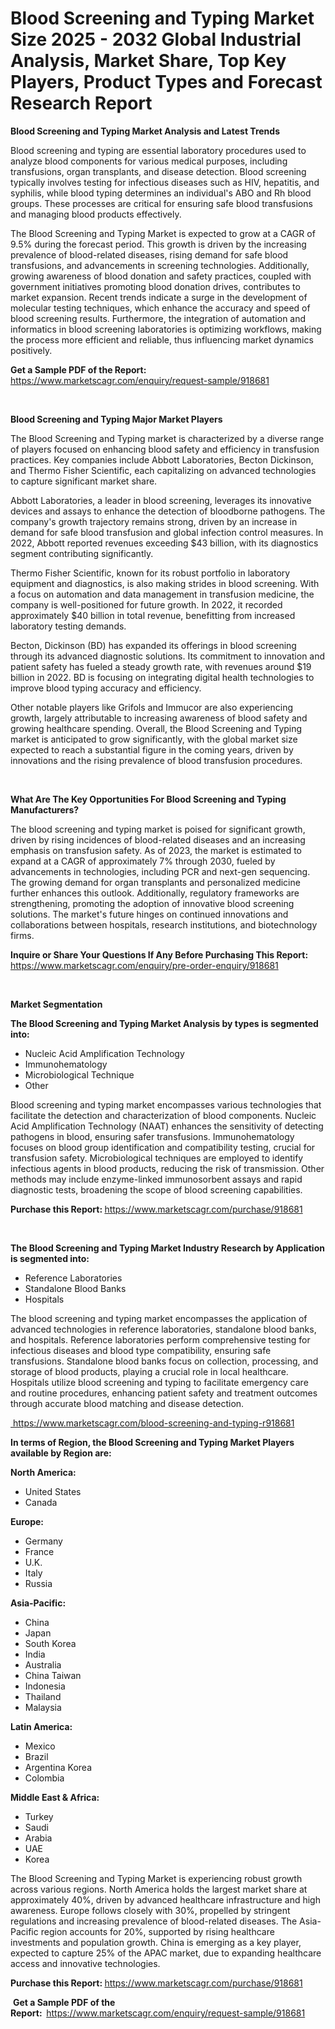 <p><h1>Blood Screening and Typing Market Size 2025 - 2032 Global Industrial Analysis, Market Share, Top Key Players, Product Types and Forecast Research Report</h1></p><p><strong>Blood Screening and Typing Market Analysis and Latest Trends</strong></p>
<p><p>Blood screening and typing are essential laboratory procedures used to analyze blood components for various medical purposes, including transfusions, organ transplants, and disease detection. Blood screening typically involves testing for infectious diseases such as HIV, hepatitis, and syphilis, while blood typing determines an individual's ABO and Rh blood groups. These processes are critical for ensuring safe blood transfusions and managing blood products effectively.</p><p>The Blood Screening and Typing Market is expected to grow at a CAGR of 9.5% during the forecast period. This growth is driven by the increasing prevalence of blood-related diseases, rising demand for safe blood transfusions, and advancements in screening technologies. Additionally, growing awareness of blood donation and safety practices, coupled with government initiatives promoting blood donation drives, contributes to market expansion. Recent trends indicate a surge in the development of molecular testing techniques, which enhance the accuracy and speed of blood screening results. Furthermore, the integration of automation and informatics in blood screening laboratories is optimizing workflows, making the process more efficient and reliable, thus influencing market dynamics positively.</p></p>
<p><strong>Get a Sample PDF of the Report:&nbsp;</strong> <a href="https://www.marketscagr.com/enquiry/request-sample/918681?utm_campaign=3190&utm_medium=2&utm_source=Github&utm_content=ia&utm_term=18042025&utm_id=blood-screening-and-typing">https://www.marketscagr.com/enquiry/request-sample/918681</a></p>
<p>&nbsp;</p>
<p><strong>Blood Screening and Typing Major Market Players</strong></p>
<p><p>The Blood Screening and Typing market is characterized by a diverse range of players focused on enhancing blood safety and efficiency in transfusion practices. Key companies include Abbott Laboratories, Becton Dickinson, and Thermo Fisher Scientific, each capitalizing on advanced technologies to capture significant market share.</p><p>Abbott Laboratories, a leader in blood screening, leverages its innovative devices and assays to enhance the detection of bloodborne pathogens. The company's growth trajectory remains strong, driven by an increase in demand for safe blood transfusion and global infection control measures. In 2022, Abbott reported revenues exceeding $43 billion, with its diagnostics segment contributing significantly.</p><p>Thermo Fisher Scientific, known for its robust portfolio in laboratory equipment and diagnostics, is also making strides in blood screening. With a focus on automation and data management in transfusion medicine, the company is well-positioned for future growth. In 2022, it recorded approximately $40 billion in total revenue, benefitting from increased laboratory testing demands.</p><p>Becton, Dickinson (BD) has expanded its offerings in blood screening through its advanced diagnostic solutions. Its commitment to innovation and patient safety has fueled a steady growth rate, with revenues around $19 billion in 2022. BD is focusing on integrating digital health technologies to improve blood typing accuracy and efficiency.</p><p>Other notable players like Grifols and Immucor are also experiencing growth, largely attributable to increasing awareness of blood safety and growing healthcare spending. Overall, the Blood Screening and Typing market is anticipated to grow significantly, with the global market size expected to reach a substantial figure in the coming years, driven by innovations and the rising prevalence of blood transfusion procedures.</p></p>
<p>&nbsp;</p>
<p><strong>What Are The Key Opportunities For Blood Screening and Typing Manufacturers?</strong></p>
<p><p>The blood screening and typing market is poised for significant growth, driven by rising incidences of blood-related diseases and an increasing emphasis on transfusion safety. As of 2023, the market is estimated to expand at a CAGR of approximately 7% through 2030, fueled by advancements in technologies, including PCR and next-gen sequencing. The growing demand for organ transplants and personalized medicine further enhances this outlook. Additionally, regulatory frameworks are strengthening, promoting the adoption of innovative blood screening solutions. The market's future hinges on continued innovations and collaborations between hospitals, research institutions, and biotechnology firms.</p></p>
<p><strong>Inquire or Share Your Questions If Any Before Purchasing This Report:</strong> <a href="https://www.marketscagr.com/enquiry/pre-order-enquiry/918681?utm_campaign=3190&utm_medium=2&utm_source=Github&utm_content=ia&utm_term=18042025&utm_id=blood-screening-and-typing">https://www.marketscagr.com/enquiry/pre-order-enquiry/918681</a></p>
<p>&nbsp;</p>
<p><strong>Market Segmentation</strong></p>
<p><strong>The Blood Screening and Typing Market Analysis by types is segmented into:</strong></p>
<p><ul><li>Nucleic Acid Amplification Technology</li><li>Immunohematology</li><li>Microbiological Technique</li><li>Other</li></ul></p>
<p><p>Blood screening and typing market encompasses various technologies that facilitate the detection and characterization of blood components. Nucleic Acid Amplification Technology (NAAT) enhances the sensitivity of detecting pathogens in blood, ensuring safer transfusions. Immunohematology focuses on blood group identification and compatibility testing, crucial for transfusion safety. Microbiological techniques are employed to identify infectious agents in blood products, reducing the risk of transmission. Other methods may include enzyme-linked immunosorbent assays and rapid diagnostic tests, broadening the scope of blood screening capabilities.</p></p>
<p><strong>Purchase this Report:&nbsp;</strong><a href="https://www.marketscagr.com/purchase/918681?utm_campaign=3190&utm_medium=2&utm_source=Github&utm_content=ia&utm_term=18042025&utm_id=blood-screening-and-typing">https://www.marketscagr.com/purchase/918681</a></p>
<p>&nbsp;</p>
<p><strong>The Blood Screening and Typing Market Industry Research by Application is segmented into:</strong></p>
<p><ul><li>Reference Laboratories</li><li>Standalone Blood Banks</li><li>Hospitals</li></ul></p>
<p><p>The blood screening and typing market encompasses the application of advanced technologies in reference laboratories, standalone blood banks, and hospitals. Reference laboratories perform comprehensive testing for infectious diseases and blood type compatibility, ensuring safe transfusions. Standalone blood banks focus on collection, processing, and storage of blood products, playing a crucial role in local healthcare. Hospitals utilize blood screening and typing to facilitate emergency care and routine procedures, enhancing patient safety and treatment outcomes through accurate blood matching and disease detection.</p></p>
<p><a href="https://www.marketscagr.com/blood-screening-and-typing-r918681?utm_campaign=3190&utm_medium=2&utm_source=Github&utm_content=ia&utm_term=18042025&utm_id=blood-screening-and-typing">&nbsp;https://www.marketscagr.com/blood-screening-and-typing-r918681</a></p>
<p><strong>In terms of Region, the Blood Screening and Typing Market Players available by Region are:</strong></p>
<p>
    <p> <strong> North America: </strong>
        <ul>
            <li>United States</li>
            <li>Canada</li>
        </ul>
        </p> 
    <p> <strong> Europe: </strong>
        <ul>
            <li>Germany</li>
            <li>France</li>
            <li>U.K.</li>
            <li>Italy</li>
            <li>Russia</li>
        </ul>
        </p> 
    <p> <strong> Asia-Pacific: </strong>
        <ul>
            <li>China</li>
            <li>Japan</li>
            <li>South Korea</li>
            <li>India</li>
            <li>Australia</li>
            <li>China Taiwan</li>
            <li>Indonesia</li>
            <li>Thailand</li>
            <li>Malaysia</li>
        </ul>
        </p> 
    <p> <strong> Latin America: </strong>
        <ul>
            <li>Mexico</li>
            <li>Brazil</li>
            <li>Argentina Korea</li>
            <li>Colombia</li>
        </ul>
        </p> 
    <p> <strong> Middle East & Africa: </strong>
        <ul>
            <li>Turkey</li>
            <li>Saudi</li>
            <li>Arabia</li>
            <li>UAE</li>
            <li>Korea</li>
        </ul>
    </p>
    </p>
<p><p>The Blood Screening and Typing Market is experiencing robust growth across various regions. North America holds the largest market share at approximately 40%, driven by advanced healthcare infrastructure and high awareness. Europe follows closely with 30%, propelled by stringent regulations and increasing prevalence of blood-related diseases. The Asia-Pacific region accounts for 20%, supported by rising healthcare investments and population growth. China is emerging as a key player, expected to capture 25% of the APAC market, due to expanding healthcare access and innovative technologies.</p></p>
<p><strong>Purchase this Report: </strong><a href="https://www.marketscagr.com/purchase/918681?utm_campaign=3190&utm_medium=2&utm_source=Github&utm_content=ia&utm_term=18042025&utm_id=blood-screening-and-typing">https://www.marketscagr.com/purchase/918681</a></p>
<p>&nbsp;<strong>Get a Sample PDF of the Report:&nbsp;&nbsp;</strong><a href="https://www.marketscagr.com/enquiry/request-sample/918681?utm_campaign=3190&utm_medium=2&utm_source=Github&utm_content=ia&utm_term=18042025&utm_id=blood-screening-and-typing">https://www.marketscagr.com/enquiry/request-sample/918681</a></p>
<p><strong></strong></p>
<p><p></p><p></p><p></p></p>